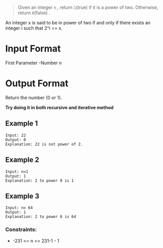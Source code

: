 > Given an integer `n` , return `1`(true) if it is a power of two. Otherwise, return `0`(false) .

An integer x is said to be in power of two if and only if there exists an integer i such that 2^i == x.

# Input Format

First Parameter -Number n

# Output Format

Return the number (0 or 1).

**Try doing it in both recursive and iterative method**

## Example 1

```
Input: 22
Output: 0
Explanation: 22 is not power of 2.
```

## Example 2

```
Input: n=1
Output: 1
Explanation: 2 to power 0 is 1
```

## Example 3

```
Input: n= 64
Output: 1
Explanation: 2 to power 6 is 64
```

### Constraints:

- -231 <= n <= 231-1 - 1
